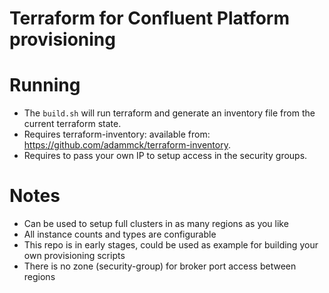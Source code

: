 # Terraform for Confluent Platform provisioning

# Running
- The `build.sh` will run terraform and generate an inventory file from the current terraform state.
- Requires terraform-inventory: available from: https://github.com/adammck/terraform-inventory.
- Requires to pass your own IP to setup access in the security groups.

# Notes
- Can be used to setup full clusters in as many regions as you like
- All instance counts and types are configurable
- This repo is in early stages, could be used as example for building your own provisioning scripts
- There is no zone (security-group) for broker port access between regions
